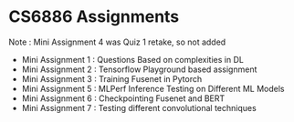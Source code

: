 # CS6886 Assignments

Note : Mini Assignment 4 was Quiz 1 retake, so not added

- Mini Assignment 1 : Questions Based on complexities in DL
- Mini Assignment 2 : Tensorflow Playground based assignment
- Mini Assignment 3 : Training Fusenet in Pytorch
- Mini Assignment 5 : MLPerf Inference Testing on Different ML Models
- Mini Assignment 6 : Checkpointing Fusenet and BERT
- Mini Assignment 7 : Testing different convolutional techniques
